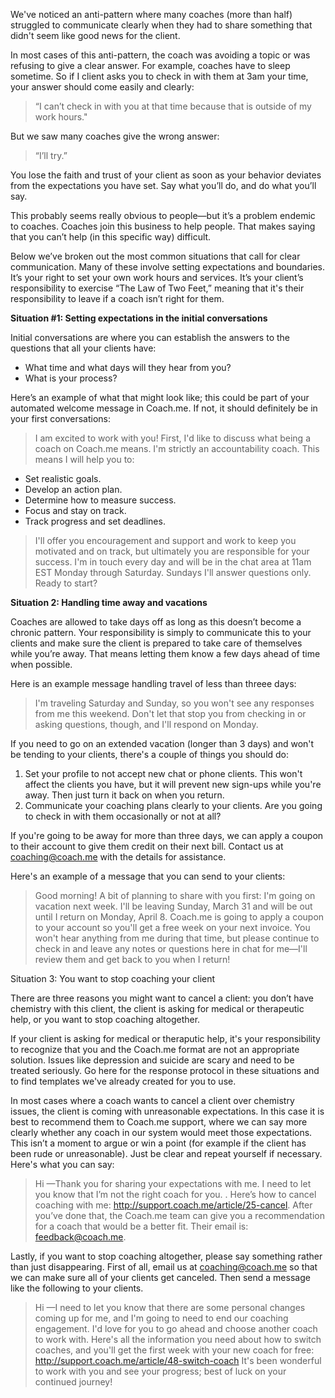 We've noticed an anti-pattern where many coaches (more than half) struggled to communicate clearly when they had to share something that didn't seem like good news for the client.

In most cases of this anti-pattern, the coach was avoiding a topic or was refusing to give a clear answer. For example, coaches have to sleep sometime. So if I client asks you to check in with them at 3am your time, your answer should come easily and clearly:

>“I can’t check in with you at that time because that is outside of my work hours."

But we saw many coaches give the wrong answer:
>“I’ll try.”

You lose the faith and trust of your client as soon as your behavior deviates from the expectations you have set. Say what you’ll do, and do what you’ll say.

This probably seems really obvious to people—but it’s a problem endemic to coaches. Coaches join this business to help people. That makes saying that you can’t help (in this specific way) difficult. 

Below we’ve broken out the most common situations that call for clear communication. Many of these involve setting expectations and boundaries. It’s your right to set your own work hours and services. It’s your client’s responsibility to exercise “The Law of Two Feet,” meaning that it's their responsibility to leave if a coach isn’t right for them.

**Situation #1: Setting expectations in the initial conversations**

Initial conversations are where you can establish the answers to the questions that all your clients have:

* What time and what days will they hear from you?
* What is your process?

Here’s an example of what that might look like; this could be part of your automated welcome message in Coach.me. If not, it should definitely be in your first conversations:

>I am excited to work with you! First, I'd like to discuss what being a coach on Coach.me means. I'm strictly an accountability coach. This means I will help you to:
* Set realistic goals. 
* Develop an action plan. 
* Determine how to measure success. 
* Focus and stay on track. 
* Track progress and set deadlines.  

>I'll offer you encouragement and support and work to keep you motivated and on track, but ultimately you are responsible for your success. I'm in touch every day and will be in the chat area at 11am EST Monday through Saturday. Sundays I'll answer questions only. Ready to start?

**Situation 2: Handling time away and vacations**

Coaches are allowed to take days off as long as this doesn’t become a chronic pattern. Your responsibility is simply to communicate this to your clients and make sure the client is prepared to take care of themselves while you’re away. That means letting them know a few days ahead of time when possible. 

Here is an example message handling travel of less than threee days:

>I'm traveling Saturday and Sunday, so you won't see any responses from me this weekend. Don't let that stop you from checking in or asking questions, though, and I'll respond on Monday. 

If you need to go on an extended vacation (longer than 3 days) and won't be tending to your clients, there's a couple of things you should do: 

1. Set your profile to not accept new chat or phone clients. This won't affect the clients you have, but it will prevent new sign-ups while you're away. Then just turn it back on when you return.
2. Communicate your coaching plans clearly to your clients. Are you going to check in with them occasionally or not at all?  

If you're going to be away for more than three days, we can apply a coupon to their account to give them credit on their next bill.  Contact us at coaching@coach.me with the details for assistance.

Here's an example of a message that you can send to your clients:

>Good morning! A bit of planning to share with you first: I'm going on vacation next week. I'll be leaving Sunday, March 31 and will be out until I return on Monday, April 8. Coach.me is going to apply a coupon to your account so you'll get a free week on your next invoice. You won't hear anything from me during that time, but please continue to check in and leave any notes or questions here in chat for me—I'll review them and get back to you when I return!

Situation 3: You want to stop coaching your client

There are three reasons you might want to cancel a client: you don’t have chemistry with this client, the client is asking for medical or therapeutic help, or you want to stop coaching altogether. 

If your client is asking for medical or theraputic help, it's your responsibility to recognize that you and the Coach.me format are not an appropriate solution. Issues like depression and suicide are scary and need to be treated seriously. Go here for the response protocol in these situations and to find templates we've already created for you to use.  

In most cases where a coach wants to cancel a client over chemistry issues, the client is coming with unreasonable expectations. In this case it is best to recommend them to Coach.me support, where we can say more clearly whether any coach in our system would meet those expectations. This isn’t a moment to argue or win a point (for example if the client has been rude or unreasonable). Just be clear and repeat yourself if necessary. Here's what you can say:

>Hi <Client>—Thank you for sharing your expectations with me. I need to let you know that I’m not the right coach for you. <Give reason if possible>. Here’s how to cancel coaching with me: http://support.coach.me/article/25-cancel. After you’ve done that, the Coach.me team can give you a recommendation for a coach that would be a better fit. Their email is: feedback@coach.me. 

Lastly, if you want to stop coaching altogether, please say something rather than just disappearing. First of all, email us at coaching@coach.me so that we can make sure all of your clients get canceled. Then send a message like the following to your clients.

>Hi <Client>—I need to let you know that there are some personal changes coming up for me, and I'm going to need to end our coaching engagement. I'd love for you to go ahead and choose another coach to work with.  Here's all the information you need about how to switch coaches, and you'll get the first week with your new coach for free:  http://support.coach.me/article/48-switch-coach  It's been wonderful to work with you and see your progress; best of luck on your continued journey!